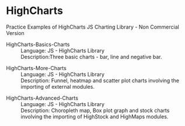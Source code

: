 # HighCharts
Practice Examples of HighCharts JS Charting Library - Non Commercial Version
<dl>
  <dt>HighCharts-Basics-Charts</dt>
  <dd>Language: JS - HighCharts Library</dd>
  <dd>Description:Three basic charts - bar, line and negative bar.</dd></dl>
<dl>
  <dt>HighCharts-More-Charts</dt>
  <dd>Language: JS - HighCharts Library</dd>
  <dd>Description: Funnel, heatmap and scatter plot charts involving the importing of external modules.</dd></dl>
<dl>
  <dt>HighCharts-Advanced-Charts</dt>
  <dd>Language: JS - HighCharts Library</dd>
  <dd>Description: Choropleth map, Box plot graph and stock charts involving the importing of HighStock and HighMaps modules.</dd></dl>
